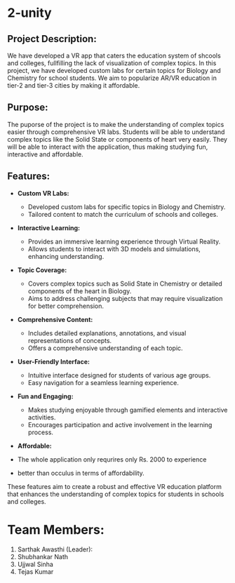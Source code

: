 # 2-unity

## Project Description: 
We have developed a VR app that caters the education system of shcools and colleges, fullfilling the lack of visualization of complex topics. In this project, we have developed custom labs for certain topics for Biology and Chemistry for school students. We aim to popularize AR/VR education in tier-2 and tier-3 cities by making it affordable.

## Purpose: 
The puporse of the project is to make the understanding of complex topics easier through comprehensive VR labs. Students will be able to understand complex topics like the Solid State or components of heart very easily. They will be able to interact with the application, thus making studying fun, interactive and affordable.

## Features:
- **Custom VR Labs:**
  - Developed custom labs for specific topics in Biology and Chemistry.
  - Tailored content to match the curriculum of schools and colleges.

- **Interactive Learning:**
  - Provides an immersive learning experience through Virtual Reality.
  - Allows students to interact with 3D models and simulations, enhancing understanding.

- **Topic Coverage:**
  - Covers complex topics such as Solid State in Chemistry or detailed components of the heart in Biology.
  - Aims to address challenging subjects that may require visualization for better comprehension.

- **Comprehensive Content:**
  - Includes detailed explanations, annotations, and visual representations of concepts.
  - Offers a comprehensive understanding of each topic.

- **User-Friendly Interface:**
  - Intuitive interface designed for students of various age groups.
  - Easy navigation for a seamless learning experience.

- **Fun and Engaging:**
  - Makes studying enjoyable through gamified elements and interactive activities.
  - Encourages participation and active involvement in the learning process.
- **Affordable:**
- The whole application only requrires only Rs. 2000 to experience
- better than occulus in terms of affordability.

These features aim to create a robust and effective VR education platform that enhances the understanding of complex topics for students in schools and colleges.

# Team Members:
1. Sarthak Awasthi (Leader):
2. Shubhankar Nath
3. Ujjwal Sinha
4. Tejas Kumar
